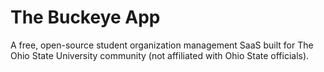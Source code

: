 # The Buckeye App

A free, open-source student organization management SaaS built for The Ohio State University community (not affiliated with Ohio State officials).
